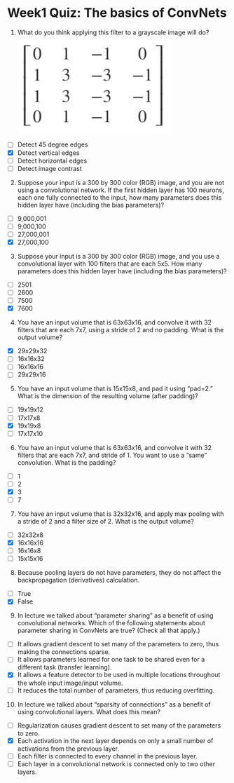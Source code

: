 # Week1 Quiz: The basics of ConvNets

1. What do you think applying this filter to a grayscale image will do?
      <img src='./images/q1.png' width="350">
- [ ] Detect 45 degree edges
- [x] Detect vertical edges
- [ ] Detect horizontal edges
- [ ] Detect image contrast

2. Suppose your input is a 300 by 300 color (RGB) image, and you are not using a convolutional network. If the first hidden layer has 100 neurons, each one fully connected to the input, how many parameters does this hidden layer have (including the bias parameters)?
- [ ] 9,000,001
- [ ] 9,000,100
- [ ] 27,000,001
- [x] 27,000,100

3. Suppose your input is a 300 by 300 color (RGB) image, and you use a convolutional layer with 100 filters that are each 5x5. How many parameters does this hidden layer have (including the bias parameters)?
- [ ] 2501
- [ ] 2600
- [ ] 7500
- [x] 7600

4. You have an input volume that is 63x63x16, and convolve it with 32 filters that are each 7x7, using a stride of 2 and no padding. What is the output volume?
- [x] 29x29x32
- [ ] 16x16x32
- [ ] 16x16x16
- [ ] 29x29x16

5. You have an input volume that is 15x15x8, and pad it using “pad=2.” What is the dimension of the resulting volume (after padding)?
- [ ] 19x19x12
- [ ] 17x17x8
- [x] 19x19x8
- [ ] 17x17x10

6. You have an input volume that is 63x63x16, and convolve it with 32 filters that are each 7x7, and stride of 1. You want to use a “same” convolution. What is the padding?
- [ ] 1
- [ ] 2
- [x] 3
- [ ] 7

7. You have an input volume that is 32x32x16, and apply max pooling with a stride of 2 and a filter size of 2. What is the output volume?
- [ ] 32x32x8
- [x] 16x16x16
- [ ] 16x16x8
- [ ] 15x15x16

8. Because pooling layers do not have parameters, they do not affect the backpropagation (derivatives) calculation.
- [ ] True
- [x] False

9. In lecture we talked about “parameter sharing” as a benefit of using convolutional networks. Which of the following statements about parameter sharing in ConvNets are true? (Check all that apply.)
- [ ] It allows gradient descent to set many of the parameters to zero, thus making the connections sparse.
- [ ] It allows parameters learned for one task to be shared even for a different task (transfer learning).
- [x] It allows a feature detector to be used in multiple locations throughout the whole input image/input volume.
- [ ] It reduces the total number of parameters, thus reducing overfitting.

10. In lecture we talked about “sparsity of connections” as a benefit of using convolutional layers. What does this mean?
- [ ] Regularization causes gradient descent to set many of the parameters to zero.
- [x] Each activation in the next layer depends on only a small number of activations from the previous layer.
- [ ] Each filter is connected to every channel in the previous layer.
- [ ] Each layer in a convolutional network is connected only to two other layers.
